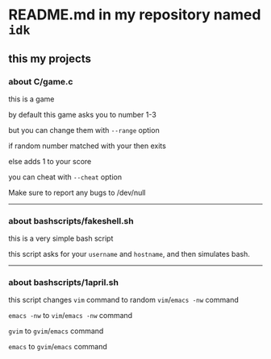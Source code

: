 # README.md in my repository named `idk`
## this my projects
### about C/game.c

this is a game
 
by default this game asks you to number 1-3

but you can change them with `--range` option

if random number matched with your then exits

else adds 1 to your score

you can cheat with `--cheat` option

Make sure to report any bugs to /dev/null

---
### about bashscripts/fakeshell.sh
this is a very simple bash script

this script asks for your `username` and `hostname`, and then simulates bash.

---

### about bashscripts/1april.sh

this script changes `vim` command to random `vim`/`emacs -nw` command

`emacs -nw` to `vim`/`emacs -nw` command

`gvim` to `gvim`/`emacs` command

`emacs` to `gvim`/`emacs` command
